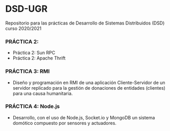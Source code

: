 # DSD-UGR
Repositorio para las prácticas de Desarrollo de Sistemas Distribuidos (DSD) curso 2020/2021

### PRÁCTICA 2:
- Práctica 2: Sun RPC
- Práctica 2: Apache Thrift

### PRÁCTICA 3: RMI
- Diseño y programación en RMI de una aplicación Cliente-Servidor de un servidor replicado para la gestión de donaciones de entidades (clientes) para una causa humanitaria.

### PRÁCTICA 4: Node.js
- Desarrollo, con el uso de Node.js, Socket.io y MongoDB un sistema domótico compuesto por sensores y actuadores.
